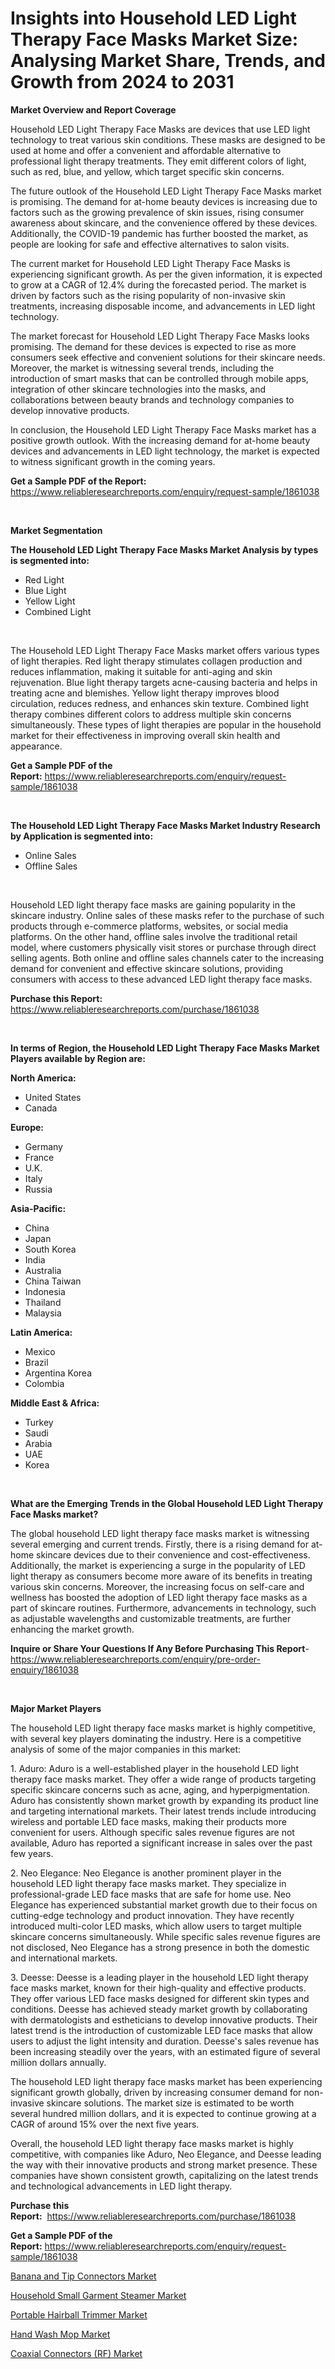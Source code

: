 <p><h1>Insights into Household LED Light Therapy Face Masks Market Size: Analysing Market Share, Trends, and Growth from 2024 to 2031</h1></p><p><strong>Market Overview and Report Coverage</strong></p>
<p><p>Household LED Light Therapy Face Masks are devices that use LED light technology to treat various skin conditions. These masks are designed to be used at home and offer a convenient and affordable alternative to professional light therapy treatments. They emit different colors of light, such as red, blue, and yellow, which target specific skin concerns.</p><p>The future outlook of the Household LED Light Therapy Face Masks market is promising. The demand for at-home beauty devices is increasing due to factors such as the growing prevalence of skin issues, rising consumer awareness about skincare, and the convenience offered by these devices. Additionally, the COVID-19 pandemic has further boosted the market, as people are looking for safe and effective alternatives to salon visits.</p><p>The current market for Household LED Light Therapy Face Masks is experiencing significant growth. As per the given information, it is expected to grow at a CAGR of 12.4% during the forecasted period. The market is driven by factors such as the rising popularity of non-invasive skin treatments, increasing disposable income, and advancements in LED light technology.</p><p>The market forecast for Household LED Light Therapy Face Masks looks promising. The demand for these devices is expected to rise as more consumers seek effective and convenient solutions for their skincare needs. Moreover, the market is witnessing several trends, including the introduction of smart masks that can be controlled through mobile apps, integration of other skincare technologies into the masks, and collaborations between beauty brands and technology companies to develop innovative products.</p><p>In conclusion, the Household LED Light Therapy Face Masks market has a positive growth outlook. With the increasing demand for at-home beauty devices and advancements in LED light technology, the market is expected to witness significant growth in the coming years.</p></p>
<p><strong>Get a Sample PDF of the Report:</strong> <a href="https://www.reliableresearchreports.com/enquiry/request-sample/1861038">https://www.reliableresearchreports.com/enquiry/request-sample/1861038</a></p>
<p>&nbsp;</p>
<p><strong>Market Segmentation</strong></p>
<p><strong>The Household LED Light Therapy Face Masks Market Analysis by types is segmented into:</strong></p>
<p><ul><li>Red Light</li><li>Blue Light</li><li>Yellow Light</li><li>Combined Light</li></ul></p>
<p>&nbsp;</p>
<p><p>The Household LED Light Therapy Face Masks market offers various types of light therapies. Red light therapy stimulates collagen production and reduces inflammation, making it suitable for anti-aging and skin rejuvenation. Blue light therapy targets acne-causing bacteria and helps in treating acne and blemishes. Yellow light therapy improves blood circulation, reduces redness, and enhances skin texture. Combined light therapy combines different colors to address multiple skin concerns simultaneously. These types of light therapies are popular in the household market for their effectiveness in improving overall skin health and appearance.</p></p>
<p><strong>Get a Sample PDF of the Report:</strong>&nbsp;<a href="https://www.reliableresearchreports.com/enquiry/request-sample/1861038">https://www.reliableresearchreports.com/enquiry/request-sample/1861038</a></p>
<p>&nbsp;</p>
<p><strong>The Household LED Light Therapy Face Masks Market Industry Research by Application is segmented into:</strong></p>
<p><ul><li>Online Sales</li><li>Offline Sales</li></ul></p>
<p>&nbsp;</p>
<p><p>Household LED light therapy face masks are gaining popularity in the skincare industry. Online sales of these masks refer to the purchase of such products through e-commerce platforms, websites, or social media platforms. On the other hand, offline sales involve the traditional retail model, where customers physically visit stores or purchase through direct selling agents. Both online and offline sales channels cater to the increasing demand for convenient and effective skincare solutions, providing consumers with access to these advanced LED light therapy face masks.</p></p>
<p><strong>Purchase this Report:</strong>&nbsp; <a href="https://www.reliableresearchreports.com/purchase/1861038">https://www.reliableresearchreports.com/purchase/1861038</a></p>
<p>&nbsp;</p>
<p><strong>In terms of Region, the Household LED Light Therapy Face Masks Market Players available by Region are:</strong></p>
<p>
    <p> <strong> North America: </strong>
        <ul>
            <li>United States</li>
            <li>Canada</li>
        </ul>
        </p> 
    <p> <strong> Europe: </strong>
        <ul>
            <li>Germany</li>
            <li>France</li>
            <li>U.K.</li>
            <li>Italy</li>
            <li>Russia</li>
        </ul>
        </p> 
    <p> <strong> Asia-Pacific: </strong>
        <ul>
            <li>China</li>
            <li>Japan</li>
            <li>South Korea</li>
            <li>India</li>
            <li>Australia</li>
            <li>China Taiwan</li>
            <li>Indonesia</li>
            <li>Thailand</li>
            <li>Malaysia</li>
        </ul>
        </p> 
    <p> <strong> Latin America: </strong>
        <ul>
            <li>Mexico</li>
            <li>Brazil</li>
            <li>Argentina Korea</li>
            <li>Colombia</li>
        </ul>
        </p> 
    <p> <strong> Middle East & Africa: </strong>
        <ul>
            <li>Turkey</li>
            <li>Saudi</li>
            <li>Arabia</li>
            <li>UAE</li>
            <li>Korea</li>
        </ul>
    </p>
    </p>
<p>&nbsp;</p>
<p><strong>What are the Emerging Trends in the Global Household LED Light Therapy Face Masks market?</strong></p>
<p><p>The global household LED light therapy face masks market is witnessing several emerging and current trends. Firstly, there is a rising demand for at-home skincare devices due to their convenience and cost-effectiveness. Additionally, the market is experiencing a surge in the popularity of LED light therapy as consumers become more aware of its benefits in treating various skin concerns. Moreover, the increasing focus on self-care and wellness has boosted the adoption of LED light therapy face masks as a part of skincare routines. Furthermore, advancements in technology, such as adjustable wavelengths and customizable treatments, are further enhancing the market growth.</p></p>
<p><strong>Inquire or Share Your Questions If Any Before Purchasing This Report</strong>- <a href="https://www.reliableresearchreports.com/enquiry/pre-order-enquiry/1861038">https://www.reliableresearchreports.com/enquiry/pre-order-enquiry/1861038</a></p>
<p>&nbsp;</p>
<p><strong>Major Market Players</strong></p>
<p><p>The household LED light therapy face masks market is highly competitive, with several key players dominating the industry. Here is a competitive analysis of some of the major companies in this market:</p><p>1. Aduro: Aduro is a well-established player in the household LED light therapy face masks market. They offer a wide range of products targeting specific skincare concerns such as acne, aging, and hyperpigmentation. Aduro has consistently shown market growth by expanding its product line and targeting international markets. Their latest trends include introducing wireless and portable LED face masks, making their products more convenient for users. Although specific sales revenue figures are not available, Aduro has reported a significant increase in sales over the past few years.</p><p>2. Neo Elegance: Neo Elegance is another prominent player in the household LED light therapy face masks market. They specialize in professional-grade LED face masks that are safe for home use. Neo Elegance has experienced substantial market growth due to their focus on cutting-edge technology and product innovation. They have recently introduced multi-color LED masks, which allow users to target multiple skincare concerns simultaneously. While specific sales revenue figures are not disclosed, Neo Elegance has a strong presence in both the domestic and international markets.</p><p>3. Deesse: Deesse is a leading player in the household LED light therapy face masks market, known for their high-quality and effective products. They offer various LED face masks designed for different skin types and conditions. Deesse has achieved steady market growth by collaborating with dermatologists and estheticians to develop innovative products. Their latest trend is the introduction of customizable LED face masks that allow users to adjust the light intensity and duration. Deesse's sales revenue has been increasing steadily over the years, with an estimated figure of several million dollars annually.</p><p>The household LED light therapy face masks market has been experiencing significant growth globally, driven by increasing consumer demand for non-invasive skincare solutions. The market size is estimated to be worth several hundred million dollars, and it is expected to continue growing at a CAGR of around 15% over the next five years.</p><p>Overall, the household LED light therapy face masks market is highly competitive, with companies like Aduro, Neo Elegance, and Deesse leading the way with their innovative products and strong market presence. These companies have shown consistent growth, capitalizing on the latest trends and technological advancements in LED light therapy.</p></p>
<p><strong>Purchase this Report:</strong>&nbsp;&nbsp;<a href="https://www.reliableresearchreports.com/purchase/1861038">https://www.reliableresearchreports.com/purchase/1861038</a></p>
<p></p>
<p><strong>Get a Sample PDF of the Report:</strong>&nbsp;<a href="https://www.reliableresearchreports.com/enquiry/request-sample/1861038">https://www.reliableresearchreports.com/enquiry/request-sample/1861038</a></p>
<p><p><a href="https://github.com/beatblasta/Market-Research-Report-List-1/blob/main/banana-and-tip-connectors-market.md">Banana and Tip Connectors Market</a></p><p><a href="https://github.com/redneck06/Market-Research-Report-List-1/blob/main/household-small-garment-steamer-market.md">Household Small Garment Steamer Market</a></p><p><a href="https://github.com/johnbach50/Market-Research-Report-List-1/blob/main/portable-hairball-trimmer-market.md">Portable Hairball Trimmer Market</a></p><p><a href="https://github.com/bobicer/Market-Research-Report-List-1/blob/main/hand-wash-mop-market.md">Hand Wash Mop Market</a></p><p><a href="https://github.com/jsmusil/Market-Research-Report-List-1/blob/main/coaxial-connectors-rf-market.md">Coaxial Connectors (RF) Market</a></p></p>